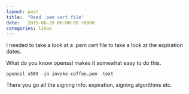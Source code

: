 ```yaml
---
layout: post
title:  "Read .pem cert file"
date:   2015-06-28 00:00:00 +0000
categories: linux
---
```


I needed to take a look at a .pem cert file to take a look at the expiration dates.

What do you know openssl makes it somewhat easy to do this.

```openssl x509 -in invoke.coffee.pem -text```

There you go all the signing info. expiration, signing algorithms etc.
